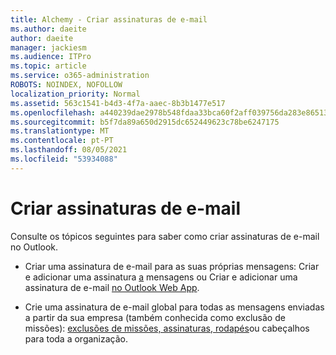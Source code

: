 ```yaml
---
title: Alchemy - Criar assinaturas de e-mail
ms.author: daeite
author: daeite
manager: jackiesm
ms.audience: ITPro
ms.topic: article
ms.service: o365-administration
ROBOTS: NOINDEX, NOFOLLOW
localization_priority: Normal
ms.assetid: 563c1541-b4d3-4f7a-aaec-8b3b1477e517
ms.openlocfilehash: a440239dae2978b548fdaa33bca60f2aff039756da283e86513b9ee2dbd3c59b
ms.sourcegitcommit: b5f7da89a650d2915dc652449623c78be6247175
ms.translationtype: MT
ms.contentlocale: pt-PT
ms.lasthandoff: 08/05/2021
ms.locfileid: "53934088"
---
```

# <a name="create-email-signatures"></a>Criar assinaturas de e-mail

Consulte os tópicos seguintes para saber como criar assinaturas de e-mail no Outlook.
  
- Criar uma assinatura de e-mail para as suas próprias mensagens: Criar e adicionar uma assinatura [a](https://support.office.com/article/8ee5d4f4-68fd-464a-a1c1-0e1c80bb27f2.aspx) mensagens ou Criar e adicionar uma assinatura de e-mail [no Outlook Web App](https://support.office.com/article/0f230564-11b9-4239-83de-f10cbe4dfdfc.aspx).
    
- Crie uma assinatura de e-mail global para todas as mensagens enviadas a partir da sua empresa (também conhecida como exclusão de missões): [exclusões de missões, assinaturas, rodapés](https://go.microsoft.com/fwlink/p/?linkid=391096)ou cabeçalhos para toda a organização.
    


